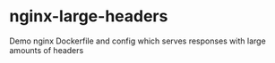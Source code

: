 # nginx-large-headers
Demo nginx Dockerfile and config which serves responses with large amounts of headers
